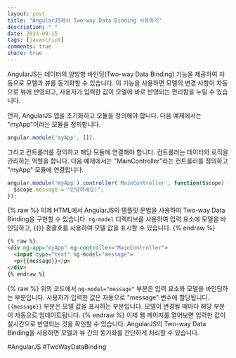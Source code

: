 ```yaml
---
layout: post
title: "AngularJS에서 Two-way Data Binding 사용하기"
description: " "
date: 2023-09-15
tags: [javascript]
comments: true
share: true
---
```


AngularJS는 데이터의 양방향 바인딩(Two-way Data Binding) 기능을 제공하여 자동으로 모델과 뷰를 동기화할 수 있습니다. 이 기능을 사용하면 모델의 변경 사항이 자동으로 뷰에 반영되고, 사용자가 입력한 값이 모델에 바로 반영되는 편리함을 누릴 수 있습니다.

먼저, AngularJS 앱을 초기화하고 모듈을 정의해야 합니다. 다음 예제에서는 "myApp"이라는 모듈을 정의합니다.

```javascript
angular.module('myApp', []);
```

그리고 컨트롤러를 정의하고 해당 모듈에 연결해야 합니다. 컨트롤러는 데이터와 로직을 관리하는 역할을 합니다. 다음 예제에서는 "MainController"라는 컨트롤러를 정의하고 "myApp" 모듈에 연결합니다.

```javascript
angular.module('myApp').controller('MainController', function($scope) {
  $scope.message = "안녕하세요!";
});
```
{% raw %}
이제 HTML에서 AngularJS의 템플릿 문법을 사용하여 Two-way Data Binding을 구현할 수 있습니다. `ng-model` 디렉티브를 사용하여 입력 요소에 모델을 바인딩하고, {{}} 중괄호를 사용하여 모델 값을 표시할 수 있습니다.
{% endraw %}
```html
{% raw %}
<div ng-app="myApp" ng-controller="MainController">
  <input type="text" ng-model="message">
  <p>{{message}}</p>
</div>
{% endraw %}
```
{% raw %}
위의 코드에서 `ng-model="message"` 부분은 입력 요소와 모델을 바인딩하는 부분입니다. 사용자가 입력한 값은 자동으로 "message" 변수에 할당됩니다. `{{message}}` 부분은 모델 값을 표시하는 부분입니다. 모델이 변경될 때마다 해당 부분이 자동으로 업데이트됩니다.
{% endraw %}
이제 웹 페이지를 열어보면 입력한 값이 실시간으로 반영되는 것을 확인할 수 있습니다. AngularJS의 Two-way Data Binding을 사용하면 모델과 뷰 간의 동기화를 간단하게 처리할 수 있습니다.

#AngularJS #TwoWayDataBinding